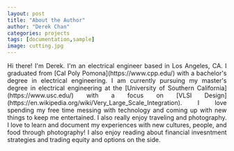 ```yaml
---
layout: post
title: "About the Author"
author: "Derek Chan"
categories: projects
tags: [documentation,sample]
image: cutting.jpg
---
```


<div style="text-align: justify">  
Hi there! I'm Derek. I'm an electrical engineer based in Los Angeles, CA. I graduated from [Cal Poly Pomona](https://www.cpp.edu/) with a bachelor's degree in electrical engineering. I am currently pursuing my master's degree in electrical engineering at the [University of Southern California](https://www.usc.edu/) with a focus on [VLSI Design](https://en.wikipedia.org/wiki/Very_Large_Scale_Integration). I love spending my free time messing with technology and coming up with new things to keep me entertained. I also really enjoy traveling and photography. I love to learn and document my experiences with new cultures, people, and food through photography! I also enjoy reading about financial invesntment strategies and trading equity and options on the side.
</div>
